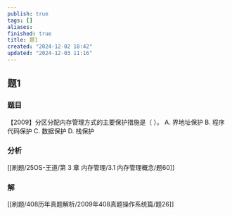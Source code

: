 ```yaml
---
publish: true
tags: []
aliases: 
finished: true
title: 题1
created: "2024-12-02 18:42"
updated: "2024-12-03 11:16"
---
```

## 题1
### 题目
【2009】分区分配内存管理方式的主要保护措施是（ ）。
A. 界地址保护 
B. 程序代码保护 
C. 数据保护 
D. 栈保护
### 分析
[[刷题/25OS-王道/第 3 章 内存管理/3.1 内存管理概念/题60]]
### 解
[[刷题/408历年真题解析/2009年408真题操作系统篇/题26]]